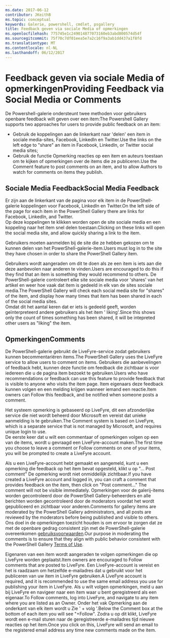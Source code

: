 ```yaml
---
ms.date: 2017-06-12
contributor: JKeithB
ms.topic: conceptual
keywords: Galerie, powershell, cmdlet, psgallery
title: Feedback geven via sociale Media of opmerkingen
ms.openlocfilehash: 775745e1c249014877073160eb3abd800574d54f
ms.sourcegitcommit: 75f70c7df01eea5e7a2c16f9a3ab1dd437a1f8fd
ms.translationtype: MT
ms.contentlocale: nl-NL
ms.lasthandoff: 06/12/2017
---
```

# <a name="providing-feedback-via-social-media-or-comments"></a><span data-ttu-id="b4124-103">Feedback geven via sociale Media of opmerkingen</span><span class="sxs-lookup"><span data-stu-id="b4124-103">Providing Feedback via Social Media or Comments</span></span>

<span data-ttu-id="b4124-104">De Powershell-galerie ondersteunt twee methoden voor gebruikers openbare feedback wilt geven over een item:</span><span class="sxs-lookup"><span data-stu-id="b4124-104">The Powershell Gallery supports two approaches for users to provide public feedback on an item:</span></span>

* <span data-ttu-id="b4124-105">Gebruik de koppelingen aan de linkerkant naar 'delen' een item in sociale media-sites, Facebook, LinkedIn en Twitter.</span><span class="sxs-lookup"><span data-stu-id="b4124-105">Use the links on the left edge to "share" an item in Facebook, LinkedIn, or Twitter social media sites;</span></span>
* <span data-ttu-id="b4124-106">Gebruik de functie Opmerking reacties op een item en auteurs toestaan om te kijken of opmerkingen over de items die ze publiceren.</span><span class="sxs-lookup"><span data-stu-id="b4124-106">Use the Comment feature to post comments on an item, and to allow Authors to watch for comments on items they publish.</span></span>

## <a name="social-media-feedback"></a><span data-ttu-id="b4124-107">Sociale Media Feedback</span><span class="sxs-lookup"><span data-stu-id="b4124-107">Social Media Feedback</span></span>
<span data-ttu-id="b4124-108">Er zijn aan de linkerkant van de pagina voor elk item in de PowerShell-galerie koppelingen voor Facebook, LinkedIn en Twitter.</span><span class="sxs-lookup"><span data-stu-id="b4124-108">On the left side of the page for each item in the PowerShell Gallery there are links for Facebook, LinkedIn, and Twitter.</span></span>   
<span data-ttu-id="b4124-109">Op deze koppelingen te klikken worden open de site sociale media en een koppeling naar het item snel delen toestaan.</span><span class="sxs-lookup"><span data-stu-id="b4124-109">Clicking on these links will open the social media site, and allow quickly sharing a link to the item.</span></span>

<span data-ttu-id="b4124-110">Gebruikers moeten aanmelden bij de site die ze hebben gekozen om te kunnen delen van het PowerShell-galerie-item.</span><span class="sxs-lookup"><span data-stu-id="b4124-110">Users must log in to the site they have chosen in order to share the PowerShell Gallery item.</span></span>     

<span data-ttu-id="b4124-111">Gebruikers wordt aangeraden om dit te doen als ze een item is iets aan die deze aanbevolen naar anderen te vinden.</span><span class="sxs-lookup"><span data-stu-id="b4124-111">Users are encouraged to do this if they find that an item is something they would recommend to others.</span></span> <span data-ttu-id="b4124-112">De PowerShell-galerie controleert elke site sociale media voor 'shares' van het artikel en weer hoe vaak dat item is gedeeld in elk van de sites sociale media.</span><span class="sxs-lookup"><span data-stu-id="b4124-112">The PowerShell Gallery will check each social media site for "shares" of the item, and display how many times that item has been shared in each of the social media sites.</span></span>  
<span data-ttu-id="b4124-113">Omdat dit het aantal keren dat er iets is gedeeld geeft, worden geïnterpreteerd andere gebruikers als het item ' liking'.</span><span class="sxs-lookup"><span data-stu-id="b4124-113">Since this shows only the count of times something has been shared, it will be intepreted other users as "liking" the item.</span></span>


## <a name="comments"></a><span data-ttu-id="b4124-114">Opmerkingen</span><span class="sxs-lookup"><span data-stu-id="b4124-114">Comments</span></span>
<span data-ttu-id="b4124-115">De PowerShell-galerie gebruikt de LiveFyre-service zodat gebruikers kunnen becommentariëren items.</span><span class="sxs-lookup"><span data-stu-id="b4124-115">The PowerShell Gallery uses the LiveFyre service to allow users to comment on items.</span></span>
<span data-ttu-id="b4124-116">Gebruikers die aanbevelingen of feedback hebt, kunnen deze functie om feedback die zichtbaar is voor iedereen die u de pagina item bezoekt te gebruiken.</span><span class="sxs-lookup"><span data-stu-id="b4124-116">Users who have recommendations or feedback can use this feature to provide feedback that is visible to anyone who visits the item page.</span></span>
<span data-ttu-id="b4124-117">Item eigenaars deze feedback kunnen volgen en een melding krijgen wanneer iemand een reactie.</span><span class="sxs-lookup"><span data-stu-id="b4124-117">Item owners can Follow this feedback, and be notified when someone posts a comment.</span></span> 

<span data-ttu-id="b4124-118">Het systeem opmerking is gebaseerd op LiveFyre, dit een afzonderlijke service die niet wordt beheerd door Microsoft en vereist dat unieke aanmelding is te gebruiken.</span><span class="sxs-lookup"><span data-stu-id="b4124-118">The Comment system is based on LiveFyre, which is a separate service that is not managed by Microsoft, and requires unique login to use.</span></span>  
<span data-ttu-id="b4124-119">De eerste keer dat u wilt een commentaar of opmerkingen volgen op een van de items, wordt u gevraagd een LiveFyre-account maken.</span><span class="sxs-lookup"><span data-stu-id="b4124-119">The first time you choose to leave a comment or Follow comments on one of your items, you will be prompted to create a LiveFyre account.</span></span>

<span data-ttu-id="b4124-120">Als u een LiveFyre-account hebt gemaakt en aangemeld, kunt u een opmerking die feedback op het item bevat opgesteld, klikt u op "... Post comment" De opmerking wordt niet onmiddellijk zichtbaar.</span><span class="sxs-lookup"><span data-stu-id="b4124-120">If you have created a LiveFyre account and logged in, you can craft a comment that provides feedback on the item, then click on "Post comment..." The comment will not be visible immediately.</span></span> <span data-ttu-id="b4124-121">Opmerkingen voor de galerij-items worden gecontroleerd door de PowerShell Gallery-beheerders en alle berichten worden gecontroleerd door de moderators voordat het wordt gepubliceerd en zichtbaar voor anderen.</span><span class="sxs-lookup"><span data-stu-id="b4124-121">Comments for gallery items are moderated by the PowerShell Gallery administrators, and all posts are reviewed by the moderators before being published and visible to others.</span></span>
<span data-ttu-id="b4124-122">Ons doel in de opmerkingen toezicht houden is om ervoor te zorgen dat ze met de openbare gedrag consistent zijn met de PowerShell-galerie overeenkomen [gebruiksvoorwaarden](https://www.powershellgallery.com/policies/Terms).</span><span class="sxs-lookup"><span data-stu-id="b4124-122">Our purpose in moderating the comments is to ensure that they align with public behavior consistent with the PowerShell Gallery [Terms of Use](https://www.powershellgallery.com/policies/Terms).</span></span>  

<span data-ttu-id="b4124-123">Eigenaren van een item wordt aangeraden te volgen opmerkingen die op LiveFyre worden geplaatst.</span><span class="sxs-lookup"><span data-stu-id="b4124-123">Item owners are encouraged to Follow comments that are posted to LiveFyre.</span></span> <span data-ttu-id="b4124-124">Een LiveFyre-account is vereist en het is raadzaam om hetzelfde e-mailadres dat u gebruikt voor het publiceren van uw item in LiveFyre gebruiken.</span><span class="sxs-lookup"><span data-stu-id="b4124-124">A LiveFyre account is required, and it is recommended to use the same email address you use for publishing your item in LiveFyre.</span></span> <span data-ttu-id="b4124-125">Als u wilt volgen opmerkingen, meld u aan bij LiveFyre en navigeer naar een item waar u bent geregistreerd als een eigenaar.</span><span class="sxs-lookup"><span data-stu-id="b4124-125">To Follow comments, log into LiveFyre, and navigate to any item where you are listed as an Owner.</span></span> <span data-ttu-id="b4124-126">Onder het vak Opmerking aan de onderkant van elk item wordt u Zie ' + volg '.</span><span class="sxs-lookup"><span data-stu-id="b4124-126">Below the Comment box at the bottom of each item you will see "+Follow".</span></span> <span data-ttu-id="b4124-127">Zodra u op dit klikt, LiveFyre wordt een e-mail sturen naar de geregistreerde e-mailadres tijd nieuwe reacties op het item.</span><span class="sxs-lookup"><span data-stu-id="b4124-127">Once you click on this, LiveFyre will send an email to the registered email address any time new comments made on the item.</span></span>

